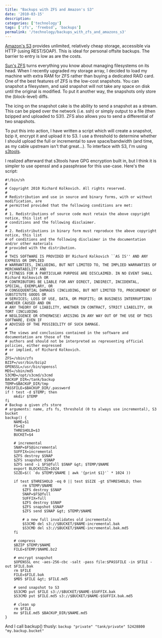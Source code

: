 ```yaml
---
title: "Backups with ZFS and Amazon's S3"
date: '2010-03-15'
description:
categories: ['technology']
tags: ['zfs', 'freebsd', 'backups']
permalink: '/technology/backups_with_zfs_and_amazons_s3'
---
```

[Amazon's S3][1] provides unlimited, relatively cheap storage, accessible via HTTP (using REST/SOAP). This is ideal for personal offsite backups. The barrier to entry is low as are the costs.

[Sun's ZFS][2] turns everything you know about managing filesystems on its head. When I recently upgraded my storage array, I decided to load my machine with extra RAM for ZFS rather than buying a dedicated RAID card. One of the best features of ZFS is the low-cost snapshots. You can snapshot a filesystem, and said snapshot will not take any space on disk until the original is modified. To put it another way, the snapshots only store the (block-level) diffs.

The icing on the snapshot cake is the ability to send a snapshot as a stream. This can be piped over the network (i.e. ssh) or simply output to a file (then bzipped and uploaded to S3!). ZFS also allows you to send a differential of two snapshots.

To put this into action, I have written a script which will create a snapshot, bzip it, encrypt it and upload it to S3. I use a threshold to determine whether I should upload the full or incremental to save space/bandwidth (and time, as my cable upstream isn't that great...). To interface with S3, I'm using [s3tools][3].

I realized afterward that s3tools have GPG encryption built in, but I think it is simpler to use openssl and a passphrase for this use-case. Here's the script:

    #!/bin/sh
    #
    # Copyright 2010 Richard Kolkovich. All rights reserved.
    #
    # Redistribution and use in source and binary forms, with or without modification, are
    # permitted provided that the following conditions are met:
    #
    # 1. Redistributions of source code must retain the above copyright notice, this list of
    # conditions and the following disclaimer.
    #
    # 2. Redistributions in binary form must reproduce the above copyright notice, this list
    # of conditions and the following disclaimer in the documentation and/or other materials
    # provided with the distribution.
    #
    # THIS SOFTWARE IS PROVIDED BY Richard Kolkovich ``AS IS'' AND ANY EXPRESS OR IMPLIED
    # WARRANTIES, INCLUDING, BUT NOT LIMITED TO, THE IMPLIED WARRANTIES OF MERCHANTABILITY AND
    # FITNESS FOR A PARTICULAR PURPOSE ARE DISCLAIMED. IN NO EVENT SHALL Richard Kolkovich OR
    # CONTRIBUTORS BE LIABLE FOR ANY DIRECT, INDIRECT, INCIDENTAL, SPECIAL, EXEMPLARY, OR
    # CONSEQUENTIAL DAMAGES (INCLUDING, BUT NOT LIMITED TO, PROCUREMENT OF SUBSTITUTE GOODS OR
    # SERVICES; LOSS OF USE, DATA, OR PROFITS; OR BUSINESS INTERRUPTION) HOWEVER CAUSED AND ON
    # ANY THEORY OF LIABILITY, WHETHER IN CONTRACT, STRICT LIABILITY, OR TORT (INCLUDING
    # NEGLIGENCE OR OTHERWISE) ARISING IN ANY WAY OUT OF THE USE OF THIS SOFTWARE, EVEN IF
    # ADVISED OF THE POSSIBILITY OF SUCH DAMAGE.
    #
    # The views and conclusions contained in the software and documentation are those of the
    # authors and should not be interpreted as representing official policies, either expressed
    # or implied, of Richard Kolkovich.
    #
    ZFS=/sbin/zfs
    BZIP=/usr/bin/bzip2
    OPENSSL=/usr/bin/openssl
    MD5=/sbin/md5
    S3CMD=/opt/s3cmd/s3cmd
    BACKUP_DIR=/tank/backup
    TEMP=$BACKUP_DIR/tmp
    PASSFILE=$BACKUP_DIR/.password
    if ! test -d $TEMP; then
        mkdir $TEMP
    fi
    # Backup a given zfs store
    # arguments: name, zfs fs, threshold (0 to always use incremental), S3 bucket
    backup() {
        NAME=$1
        FS=$2
        THRESHOLD=$3
        BUCKET=$4
    
        # incremental
        SNAP=$FS@incremental
        SUFFIX=incremental
        $ZFS destroy $SNAP
        $ZFS snapshot $SNAP
        $ZFS send -i $FS@full $SNAP &gt; $TEMP/$NAME
        export BLOCKSIZE=1024
        SIZE=$(( `du $TEMP/$NAME | awk '{print $1}'` * 1024 ))
    
        if test $THRESHOLD -eq 0 || test $SIZE -gt $THRESHOLD; then
            rm $TEMP/$NAME
            $ZFS destroy $SNAP
            SNAP=$FS@full
            SUFFIX=full
            $ZFS destroy $SNAP
            $ZFS snapshot $SNAP
            $ZFS send $SNAP &gt; $TEMP/$NAME
    
            # a new full invalidates old incrementals
            $S3CMD del s3://$BUCKET/$NAME-incremental.bak
            $S3CMD del s3://$BUCKET/$NAME-incremental.bak.md5
        fi
    
        # compress
        $BZIP $TEMP/$NAME
        FILE=$TEMP/$NAME.bz2
    
        # encrypt snapshot
        $OPENSSL enc -aes-256-cbc -salt -pass file:$PASSFILE -in $FILE -out $FILE.bak
        rm $FILE
        FILE=$FILE.bak
        $MD5 $FILE &gt; $FILE.md5
    
        # send snapshot to S3
        $S3CMD put $FILE s3://$BUCKET/$NAME-$SUFFIX.bak
        $S3CMD put $FILE.md5 s3://$BUCKET/$NAME-$SUFFIX.bak.md5
    
        # clean up
        rm $FILE
        mv $FILE.md5 $BACKUP_DIR/$NAME.md5
    }
    

And I call backup() thusly: `backup "private" "tank/private" 52428800 "my.backup.bucket"`

 [1]: http://aws.amazon.com/s3/ "Amazon.com"
 [2]: http://en.wikipedia.org/wiki/ZFS "ZFS"
 [3]: http://s3tools.org/s3cmd
